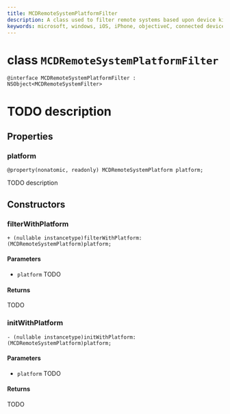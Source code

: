 ```yaml
---
title: MCDRemoteSystemPlatformFilter
description: A class used to filter remote systems based upon device kind.
keywords: microsoft, windows, iOS, iPhone, objectiveC, connected devices, Project Rome
---
```


# class `MCDRemoteSystemPlatformFilter` 

```
@interface MCDRemoteSystemPlatformFilter : NSObject<MCDRemoteSystemFilter> 
```  

# TODO description

## Properties

### platform
`@property(nonatomic, readonly) MCDRemoteSystemPlatform platform;`

TODO description

## Constructors

### filterWithPlatform
`+ (nullable instancetype)filterWithPlatform:(MCDRemoteSystemPlatform)platform;`

#### Parameters 
* `platform` TODO

#### Returns
TODO

### initWithPlatform
`- (nullable instancetype)initWithPlatform:(MCDRemoteSystemPlatform)platform;`

#### Parameters 
* `platform` TODO

#### Returns
TODO